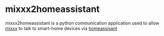 # mixxx2homeassistant

mixxx2homeassistant is a python communication application used to allow [mixxx](https://mixxx.org/) to talk to smart-home devices via [homeassisant](https://www.home-assistant.io/)
